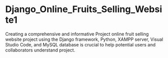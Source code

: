 # Django_Online_Fruits_Selling_Website1
Creating a comprehensive and informative Project online fruit selling website project using the Django framework, Python, XAMPP server, Visual Studio Code, and MySQL database is crucial to help potential users and collaborators understand  project.
